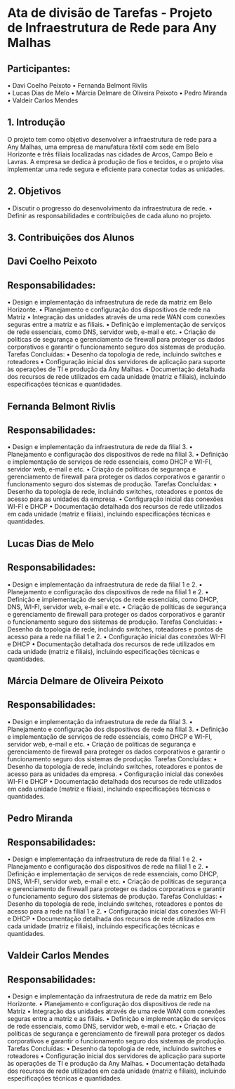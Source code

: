 # Ata de divisão de Tarefas - Projeto de Infraestrutura de Rede para Any Malhas


## Participantes:
•	Davi Coelho Peixoto 
•	Fernanda Belmont Rivlis  
•	Lucas Dias de Melo 
•	Márcia Delmare de Oliveira Peixoto 
•	Pedro Miranda 
•	Valdeir Carlos Mendes 

## 1. Introdução
O projeto tem como objetivo desenvolver a infraestrutura de rede para a Any Malhas, uma empresa de manufatura têxtil com sede em Belo Horizonte e três filiais localizadas nas cidades de Arcos, Campo Belo e Lavras. A empresa se dedica à produção de fios e tecidos, e o projeto visa implementar uma rede segura e eficiente para conectar todas as unidades.

## 2. Objetivos 
•	Discutir o progresso do desenvolvimento da infraestrutura de rede.
•	Definir as responsabilidades e contribuições de cada aluno no projeto.

## 3. Contribuições dos Alunos

## Davi Coelho Peixoto
## Responsabilidades:
•	Design e implementação da infraestrutura de rede da matriz em Belo Horizonte.
•	Planejamento e configuração dos dispositivos de rede na Matriz
•	Integração das unidades através de uma rede WAN com conexões seguras entre a matriz e as filiais.
•	Definição e implementação de serviços de rede essenciais, como DNS, servidor web, e-mail e etc.
•	Criação de políticas de segurança e gerenciamento de firewall para proteger os dados corporativos e garantir o funcionamento seguro dos sistemas de produção.
Tarefas Concluídas:
•	Desenho da topologia de rede, incluindo switches e roteadores 
•	Configuração inicial dos servidores de aplicação para suporte às operações de TI e produção da Any Malhas.
•	Documentação detalhada dos recursos de rede utilizados em cada unidade (matriz e filiais), incluindo especificações técnicas e quantidades.

## Fernanda Belmont Rivlis
## Responsabilidades:
•	Design e implementação da infraestrutura de rede da filial 3.
•	Planejamento e configuração dos dispositivos de rede na filial 3.
•	Definição e implementação de serviços de rede essenciais, como DHCP  e WI-FI, servidor web, e-mail e etc.
•	Criação de políticas de segurança e gerenciamento de firewall para proteger os dados corporativos e garantir o funcionamento seguro dos sistemas de produção.
Tarefas Concluídas:
•	Desenho da topologia de rede, incluindo switches, roteadores e pontos de acesso para as unidades da empresa.
•	Configuração inicial das conexões WI-FI e DHCP
•	Documentação detalhada dos recursos de rede utilizados em cada unidade (matriz e filiais), incluindo especificações técnicas e quantidades.

## Lucas Dias de Melo 
## Responsabilidades:
•	Design e implementação da infraestrutura de rede da filial 1 e 2.
•	Planejamento e configuração dos dispositivos de rede na filial 1 e 2.
•	Definição e implementação de serviços de rede essenciais, como DHCP, DNS, WI-FI, servidor web, e-mail e etc.
•	Criação de políticas de segurança e gerenciamento de firewall para proteger os dados corporativos e garantir o funcionamento seguro dos sistemas de produção.
Tarefas Concluídas:
•	Desenho da topologia de rede, incluindo switches, roteadores e pontos de acesso para a rede na filial 1 e 2.
•	Configuração inicial das conexões WI-FI e DHCP
•	Documentação detalhada dos recursos de rede utilizados em cada unidade (matriz e filiais), incluindo especificações técnicas e quantidades.

## Márcia Delmare de Oliveira Peixoto 
## Responsabilidades:
•	Design e implementação da infraestrutura de rede da filial 3.
•	Planejamento e configuração dos dispositivos de rede na filial 3.
•	Definição e implementação de serviços de rede essenciais, como DHCP  e WI-FI, servidor web, e-mail e etc.
•	Criação de políticas de segurança e gerenciamento de firewall para proteger os dados corporativos e garantir o funcionamento seguro dos sistemas de produção.
Tarefas Concluídas:
•	Desenho da topologia de rede, incluindo switches, roteadores e pontos de acesso para as unidades da empresa.
•	Configuração inicial das conexões WI-FI e DHCP
•	Documentação detalhada dos recursos de rede utilizados em cada unidade (matriz e filiais), incluindo especificações técnicas e quantidades.

## Pedro Miranda 
## Responsabilidades:
•	Design e implementação da infraestrutura de rede da filial 1 e 2.
•	Planejamento e configuração dos dispositivos de rede na filial 1 e 2.
•	Definição e implementação de serviços de rede essenciais, como DHCP, DNS, WI-FI, servidor web, e-mail e etc.
•	Criação de políticas de segurança e gerenciamento de firewall para proteger os dados corporativos e garantir o funcionamento seguro dos sistemas de produção.
Tarefas Concluídas:
•	Desenho da topologia de rede, incluindo switches, roteadores e pontos de acesso para a rede na filial 1 e 2.
•	Configuração inicial das conexões WI-FI e DHCP
•	Documentação detalhada dos recursos de rede utilizados em cada unidade (matriz e filiais), incluindo especificações técnicas e quantidades.

## Valdeir Carlos Mendes 
## Responsabilidades:
•	Design e implementação da infraestrutura de rede da matriz em Belo Horizonte.
•	Planejamento e configuração dos dispositivos de rede na Matriz
•	Integração das unidades através de uma rede WAN com conexões seguras entre a matriz e as filiais.
•	Definição e implementação de serviços de rede essenciais, como DNS, servidor web, e-mail e etc.
•	Criação de políticas de segurança e gerenciamento de firewall para proteger os dados corporativos e garantir o funcionamento seguro dos sistemas de produção.
Tarefas Concluídas:
•	Desenho da topologia de rede, incluindo switches e roteadores 
•	Configuração inicial dos servidores de aplicação para suporte às operações de TI e produção da Any Malhas.
•	Documentação detalhada dos recursos de rede utilizados em cada unidade (matriz e filiais), incluindo especificações técnicas e quantidades.

